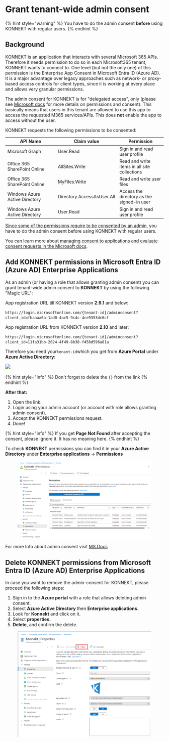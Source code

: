 # Grant tenant-wide admin consent

{% hint style="warning" %}
You have to do the admin consent **before** using KONNEKT with regular users.
{% endhint %}

## Background

KONNEKT is an application that interacts with several Microsoft 365 APIs. Therefore it needs permission to do so in each Microsoft365 tenant, KONNEKT wants to connect to. One level (but not the only one) of this permission is the Enterprise App Consent in Microsoft Entra ID (Azure AD). It is a major advantage over legacy approaches such as network- or proxy-based access controls for client types, since it is working at every place and allows very granular permissions.

The admin consent for KONNEKT is for "delegated access", only (please see [Microsoft docs](https://learn.microsoft.com/en-us/azure/active-directory/develop/permissions-consent-overview#access-scenarios) for more details on permissions and consent). This basically means that users in this tenant are allowed to use this app to access the requested M365 services/APIs. This does **not** enable the app to access without the user.

KONNEKT requests the following permissions to be consented:

<table><thead><tr><th width="146.5">API Name</th><th>Claim value</th><th>Permission</th></tr></thead><tbody><tr><td>Microsoft Graph</td><td>User.Read</td><td>Sign in and read user profile</td></tr><tr><td>Office 365 SharePoint Online</td><td>AllSites.Write</td><td>Read and write items in all site collections</td></tr><tr><td>Office 365 SharePoint Online</td><td>MyFiles.Write</td><td>Read and write user files</td></tr><tr><td>Windows Azure Active Directory</td><td>Directory.AccessAsUser.All</td><td>Access the directory as the signed-in user</td></tr><tr><td>Windows Azure Active Directory</td><td>User.Read</td><td>Sign in and read user profile</td></tr></tbody></table>

[Since some of the permissions require to be consented by an admin](https://learn.microsoft.com/en-us/graph/permissions-reference), you have to do the admin consent before using KONNEKT with regular users.

You can learn more about [managing consent to applications and evaluate consent requests in the Microsoft docs](https://learn.microsoft.com/en-us/azure/active-directory/manage-apps/manage-consent-requests).

## Add KONNEKT permissions in Microsoft Entra ID (Azure AD) Enterprise Applications

As an admin (or having a role that allows granting admin consent) you can grant tenant-wide admin consent to **KONNEKT** by using the following "Magic URL":

App registration URL till KONNEKT version **2.9.1** and below:

```
https://login.microsoftonline.com/{tenant-id}/adminconsent?client_id=fbaaaa6a-1ad0-4ac5-9c4c-4ce9353dc6cf
```

App registration URL from KONNEKT version **2.10** and later:

```
https://login.microsoftonline.com/{tenant-id}/adminconsent?client_id=11fa31bb-2024-4f49-8b38-f458d596a81a
```



Therefore you need your`tenant-id`which you get from **Azure Portal** under **Azure Active Directory:**

![](<../../../.gitbook/assets/2021-08-09 11\_36\_25-Contoso - Microsoft Azure - TestTenant - Microsoft​ Edge.png>)

{% hint style="info" %}
Don't forget to delete the `{}` from the link
{% endhint %}

**After that:**

1. Open the link.
2. Login using your admin account (or account with role allows granting admin consent).
3. Accept the KONNEKT permissions request.
4. Done!

{% hint style="info" %}
If you get **Page Not Found** after accepting the consent, please ignore it. It has no meaning here.
{% endhint %}

To check **KONNEKT** permissions you can find it in your **Azure Active Directory** under **Enterprise applications** -> **Permissions**

<figure><img src="../../../.gitbook/assets/image (59).png" alt=""><figcaption></figcaption></figure>

For more Info about admin consent visit [MS.Docs](https://docs.microsoft.com/en-us/azure/active-directory/manage-apps/grant-admin-consent)

## Delete KONNEKT permissions from Microsoft Entra ID (Azure AD) Enterprise Applications

In case you want to remove the admin-consent for KONNEKT, please proceed the following steps:

1. Sign in to the **Azure portal** with a role that allows deleting admin consent.
2. Select **Azure Active Directory** then **Enterprise applications.**
3. Look for **Konnekt** and click on it.
4. Select **properties.**
5. **Delete**, and confirm the delete.

<figure><img src="../../../.gitbook/assets/image (58).png" alt=""><figcaption></figcaption></figure>
